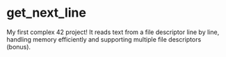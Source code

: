 # get_next_line
My first complex 42 project! It reads text from a file descriptor line by line, handling memory efficiently and supporting multiple file descriptors (bonus).
